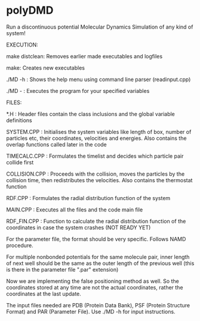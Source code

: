 # polyDMD
Run a discontinuous potential Molecular Dynamics Simulation of any kind of system!

EXECUTION:

make distclean: Removes earlier made executables and logfiles

make: Creates new executables

./MD -h : Shows the help menu using command line parser (readinput.cpp)

./MD -<program options> : Executes the program for your specified variables

FILES:

*.H : Header files contain the class inclusions and the global variable definitions

SYSTEM.CPP : Initialises the system variables like length of box, number of particles etc, their coordinates, velocities and energies. Also contains the overlap functions called later in the code

TIMECALC.CPP : Formulates the timelist and decides which particle pair collide first

COLLISION.CPP : Proceeds with the collision, moves the particles by the collision time, then redistributes the velocities. Also contains the thermostat function

RDF.CPP : Formulates the radial distribution function of the system

MAIN.CPP : Executes all the files and the code main file

RDF_FIN.CPP : Function to calculate the radial distribution function of the coordinates in case the system crashes (NOT READY YET)


For the parameter file, the format should be very specific. Follows NAMD procedure. 

For multiple nonbonded potentials for the same molecule pair, inner length of next well should be the same as the outer length of the previous well (this is there in the parameter file ".par" extension)

Now we are implementing the false positioning method as well. So the coordinates stored at any time are not the actual coordinates, rather the coordinates at the last update.

The input files needed are PDB (Protein Data Bank), PSF (Protein Structure Format) and PAR (Parameter File). Use ./MD -h for input instructions.
